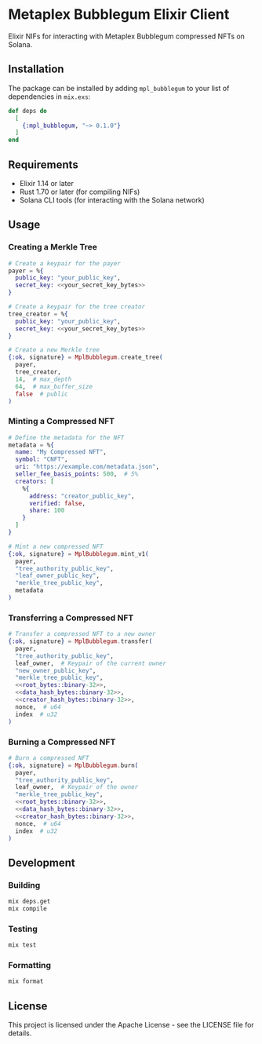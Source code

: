 # Metaplex Bubblegum Elixir Client

Elixir NIFs for interacting with Metaplex Bubblegum compressed NFTs on Solana.

## Installation

The package can be installed by adding `mpl_bubblegum` to your list of dependencies in `mix.exs`:

```elixir
def deps do
  [
    {:mpl_bubblegum, "~> 0.1.0"}
  ]
end
```

## Requirements

- Elixir 1.14 or later
- Rust 1.70 or later (for compiling NIFs)
- Solana CLI tools (for interacting with the Solana network)

## Usage

### Creating a Merkle Tree

```elixir
# Create a keypair for the payer
payer = %{
  public_key: "your_public_key",
  secret_key: <<your_secret_key_bytes>>
}

# Create a keypair for the tree creator
tree_creator = %{
  public_key: "your_public_key",
  secret_key: <<your_secret_key_bytes>>
}

# Create a new Merkle tree
{:ok, signature} = MplBubblegum.create_tree(
  payer,
  tree_creator,
  14,  # max_depth
  64,  # max_buffer_size
  false  # public
)
```

### Minting a Compressed NFT

```elixir
# Define the metadata for the NFT
metadata = %{
  name: "My Compressed NFT",
  symbol: "CNFT",
  uri: "https://example.com/metadata.json",
  seller_fee_basis_points: 500,  # 5%
  creators: [
    %{
      address: "creator_public_key",
      verified: false,
      share: 100
    }
  ]
}

# Mint a new compressed NFT
{:ok, signature} = MplBubblegum.mint_v1(
  payer,
  "tree_authority_public_key",
  "leaf_owner_public_key",
  "merkle_tree_public_key",
  metadata
)
```

### Transferring a Compressed NFT

```elixir
# Transfer a compressed NFT to a new owner
{:ok, signature} = MplBubblegum.transfer(
  payer,
  "tree_authority_public_key",
  leaf_owner,  # Keypair of the current owner
  "new_owner_public_key",
  "merkle_tree_public_key",
  <<root_bytes::binary-32>>,
  <<data_hash_bytes::binary-32>>,
  <<creator_hash_bytes::binary-32>>,
  nonce,  # u64
  index  # u32
)
```

### Burning a Compressed NFT

```elixir
# Burn a compressed NFT
{:ok, signature} = MplBubblegum.burn(
  payer,
  "tree_authority_public_key",
  leaf_owner,  # Keypair of the owner
  "merkle_tree_public_key",
  <<root_bytes::binary-32>>,
  <<data_hash_bytes::binary-32>>,
  <<creator_hash_bytes::binary-32>>,
  nonce,  # u64
  index  # u32
)
```

## Development

### Building

```bash
mix deps.get
mix compile
```

### Testing

```bash
mix test
```

### Formatting

```bash
mix format
```

## License

This project is licensed under the Apache License - see the LICENSE file for details.